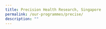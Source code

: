 ```yaml
---
title: Precision Health Research, Singapore
permalink: /our-programmes/precise/
description: ""
---
```

